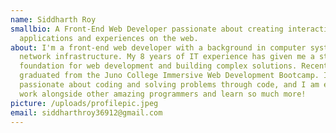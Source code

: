 ```yaml
---
name: Siddharth Roy
smallbio: A Front-End Web Developer passionate about creating interactive
  applications and experiences on the web.
about: I'm a front-end web developer with a background in computer systems and
  network infrastructure. My 8 years of IT experience has given me a strong
  foundation for web development and building complex solutions. Recently, I
  graduated from the Juno College Immersive Web Development Bootcamp. I am
  passionate about coding and solving problems through code, and I am excited to
  work alongside other amazing programmers and learn so much more!
picture: /uploads/profilepic.jpeg
email: siddharthroy36912@gmail.com
---
```

